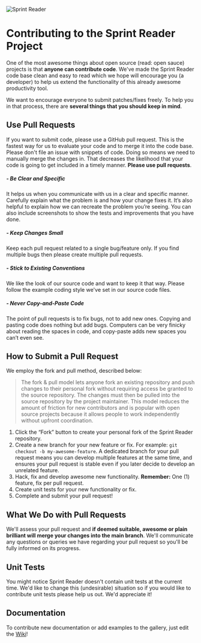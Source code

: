 ﻿﻿![Sprint Reader](https://raw.githubusercontent.com/anthonynosek/sprint-reader-chrome/master/src/graphics/icon128.png?raw=true)

# Contributing to the Sprint Reader Project

One of the most awesome things about open source (read: open sauce) projects is that **anyone can contribute code**. We've made the Sprint Reader code base clean and easy to read which we hope will encourage you (a developer) to help us extend the functionality of this already awesome productivity tool.

We want to encourage everyone to submit patches/fixes freely. To help you in that process, there are **several things that you should keep in mind**.

## Use Pull Requests

If you want to submit code, please use a GitHub pull request. This is the fastest way for us to evaluate your code and to merge it into the code base. Please don't file an issue with snippets of code. Doing so means we need to manually merge the changes in. That decreases the likelihood that your code is going to get included in a timely manner. **Please use pull requests**.

##### - Be Clear and Specific #####
It helps us when you communicate with us in a clear and specific manner. Carefully explain what the problem is and how your change fixes it. It’s also helpful to explain how we can recreate the problem you’re seeing. You can also include screenshots to show the tests and improvements that you have done.

##### - Keep Changes Small #####
Keep each pull request related to a single bug/feature only. If you find multiple bugs then please create multiple pull requests.

##### - Stick to Existing Conventions #####
We like the look of our source code and want to keep it that way. Please follow the example coding style we've set in our source code files.

##### - Never Copy-and-Paste Code #####
The point of pull requests is to fix bugs, not to add new ones. Copying and pasting code does nothing but add bugs. Computers can be very finicky about reading the spaces in code, and copy-paste adds new spaces you can’t even see.

## How to Submit a Pull Request ##

We employ the fork and pull method, described below:

> The fork & pull model lets anyone fork an existing repository and push changes to their personal fork without requiring access be granted to the source repository. The changes must then be pulled into the source repository by the project maintainer. This model reduces the amount of friction for new contributors and is popular with open source projects because it allows people to work independently without upfront coordination.

1. Click the “Fork” button to create your personal fork of the Sprint Reader repository.
2. Create a new branch for your new feature or fix. For example: `git checkout -b my-awesome-feature`. A dedicated branch for your pull request means you can develop multiple features at the same time, and ensures your pull request is stable even if you later decide to develop an unrelated feature.
3. Hack, fix and develop awesome new functionality. **Remember:** One (1) feature, fix per pull request.
4. Create unit tests for your new functionality or fix.
4. Complete and submit your pull request!

## What We Do with Pull Requests ##

We'll assess your pull request and **if deemed suitable, awesome or plain brilliant will merge your changes into the main branch**. We'll communicate any questions or queries we have regarding your pull request so you'll be fully informed on its progress.

## Unit Tests ###

You might notice Sprint Reader doesn't contain unit tests at the current time. We'd like to change this (undesirable) situation so if you would like to contribute unit tests please help us out. We'd appreciate it!

## Documentation ##

To contribute new documentation or add examples to the gallery, just edit the [Wiki](https://github.com/anthonynosek/sprint-reader-chrome/wiki)!